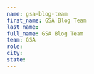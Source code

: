```yaml
---
name: gsa-blog-team
first_name: GSA Blog Team
last_name:
full_name: GSA Blog Team
team: GSA
role:
city:
state:
---
```


